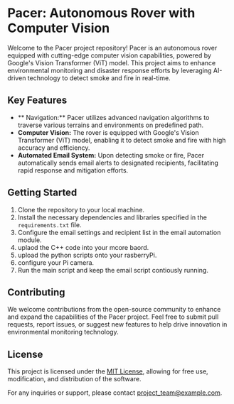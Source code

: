 # Pacer: Autonomous Rover with Computer Vision

Welcome to the Pacer project repository! Pacer is an autonomous rover equipped with cutting-edge computer vision capabilities, powered by Google's Vision Transformer (ViT) model. This project aims to enhance environmental monitoring and disaster response efforts by leveraging AI-driven technology to detect smoke and fire in real-time.

## Key Features
- ** Navigation:** Pacer utilizes advanced navigation algorithms to traverse various terrains and environments on predefined path.
- **Computer Vision:** The rover is equipped with Google's Vision Transformer (ViT) model, enabling it to detect smoke and fire with high accuracy and efficiency.
- **Automated Email System:** Upon detecting smoke or fire, Pacer automatically sends email alerts to designated recipients, facilitating rapid response and mitigation efforts.

## Getting Started
1. Clone the repository to your local machine.
2. Install the necessary dependencies and libraries specified in the `requirements.txt` file.
3. Configure the email settings and recipient list in the email automation module.
4. uplaod the C++ code into your mcore baord.
5. upload the python scripts onto your rasberryPi.
6. configure your Pi camera.
7. Run the main script and keep the email script contiously running.
   
## Contributing
We welcome contributions from the open-source community to enhance and expand the capabilities of the Pacer project. Feel free to submit pull requests, report issues, or suggest new features to help drive innovation in environmental monitoring technology.

## License
This project is licensed under the [MIT License](LICENSE), allowing for free use, modification, and distribution of the software.

For any inquiries or support, please contact [project_team@example.com](mailto:project_team@example.com).
